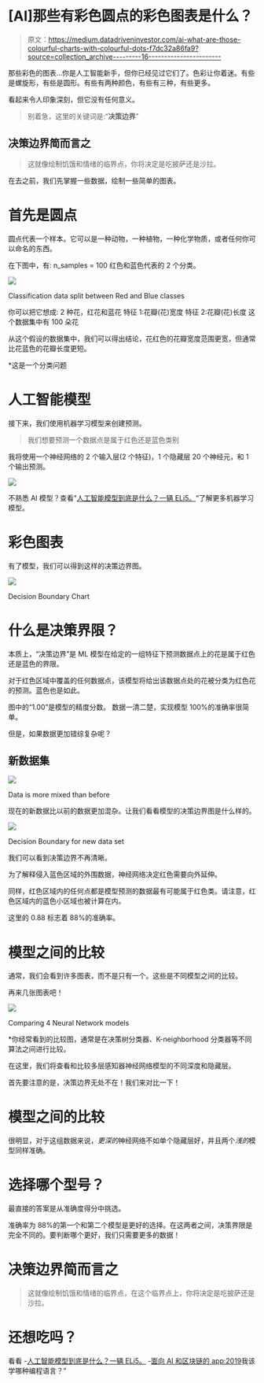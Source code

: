# [AI]那些有彩色圆点的彩色图表是什么？

> 原文：<https://medium.datadriveninvestor.com/ai-what-are-those-colourful-charts-with-colourful-dots-f7dc32a86fa9?source=collection_archive---------16----------------------->

那些彩色的图表…你是人工智能新手，但你已经见过它们了。色彩让你着迷。有些是螺旋形，有些是圆形。有些有两种颜色，有些有三种，有些更多。

看起来令人印象深刻，但它没有任何意义。

> 别着急，这里的关键词是:“**决策边界**”

## 决策边界简而言之

> 这就像绘制饥饿和情绪的临界点，你将决定是吃披萨还是沙拉。

在去之前，我们先掌握一些数据，绘制一些简单的图表。

# 首先是圆点

圆点代表一个样本。它可以是一种动物，一种植物，一种化学物质，或者任何你可以命名的东西。

在下图中，有:
n_samples = 100
红色和蓝色代表的 2 个分类。

![](img/369fd9a84c185bfdf8fbbdc3243e7782.png)

Classification data split between Red and Blue classes

你可以把它想成:
2 种花，红花和蓝花
特征 1:花瓣(花)宽度
特征 2:花瓣(花)长度
这个数据集中有 100 朵花

从这个假设的数据集中，我们可以得出结论，花红色的花瓣宽度范围更宽，但通常比花蓝色的花瓣长度更短。

*这是一个分类问题

# 人工智能模型

接下来，我们使用机器学习模型来创建预测。

> 我们想要预测一个数据点是属于红色还是蓝色类别

我将使用一个神经网络的 2 个输入层(2 个特征)，1 个隐藏层 20 个神经元，和 1 个输出预测。

![](img/e583551f6e4ab521c54eb836b61f5805.png)

不熟悉 AI 模型？查看"[人工智能模型到底是什么？一辆 ELi5。](https://medium.com/datadriveninvestor/what-exactly-is-an-a-i-model-an-eli5-2b87e4d48114)“了解更多机器学习模型。

# 彩色图表

有了模型，我们可以得到这样的决策边界图。

![](img/d6b0ba43dca2d29432719fededc587bf.png)

Decision Boundary Chart

# 什么是决策界限？

本质上，“决策边界”是 ML 模型在给定的一组特征下预测数据点上的花是属于红色还是蓝色的界限。

对于红色区域中覆盖的任何数据点，该模型将给出该数据点处的花被分类为红色花的预测。蓝色也是如此。

图中的“1.00”是模型的精度分数。
数据一清二楚，实现模型 100%的准确率很简单。

但是，如果数据更加错综复杂呢？

## 新数据集

![](img/f551536f20773a3d4bf0e0dbee16d211.png)

Data is more mixed than before

现在的新数据比以前的数据更加混杂。让我们看看模型的决策边界图是什么样的。

![](img/fd67489b673c1ec6b98bb9f647bc3101.png)

Decision Boundary for new data set

我们可以看到决策边界不再清晰。

为了解释侵入蓝色区域的外围数据，神经网络决定红色需要向外延伸。

同样，红色区域内的任何点都是模型预测的数据最有可能属于红色类。请注意，红色区域内的蓝色小区域也被计算在内。

这里的 0.88 标志着 88%的准确率。

# 模型之间的比较

通常，我们会看到许多图表，而不是只有一个。这些是不同模型之间的比较。

再来几张图表吧！

![](img/bf541c91d70717d271660680196cfb91.png)

Comparing 4 Neural Network models

*你经常看到的比较图，通常是在决策树分类器、K-neighborhood 分类器等不同算法之间进行比较。

在这里，我们将查看和比较多层感知器神经网络模型的不同深度和隐藏层。

首先要注意的是，决策边界无处不在！我们来对比一下！

# 模型之间的比较

很明显，对于这组数据来说，*更深的*神经网络不如单个隐藏层好，并且两个*浅的*模型同样准确。

# 选择哪个型号？

最直接的答案是从准确度得分中挑选。

准确率为 88%的第一个和第二个模型是更好的选择。在这两者之间，决策界限是完全不同的。要判断哪个更好，我们只需要更多的数据！

# 决策边界简而言之

> 这就像绘制饥饿和情绪的临界点，在这个临界点上，你将决定是吃披萨还是沙拉。

# 还想吃吗？

看看
-[人工智能模型到底是什么？一辆 ELi5。](https://medium.com/datadriveninvestor/what-exactly-is-an-a-i-model-an-eli5-2b87e4d48114)
-[面向 AI 和区块链的 app:2019](https://medium.com/@dj_wong/apps-for-ai-to-blockchain-which-programming-language-should-i-learn-for-2019-749b440f0ff)我该学哪种编程语言？”